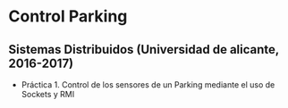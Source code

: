 # Control Parking
## Sistemas Distribuidos (Universidad de alicante, 2016-2017)
- Práctica 1. Control de los sensores de un Parking mediante el uso de Sockets y RMI
